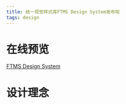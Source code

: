 ```yaml
---
title: 统一视觉样式库FTMS Design System发布啦
tags: design
---
```


# 在线预览

[FTMS Design System](/ftmsSpec/index.html)

# 设计理念
